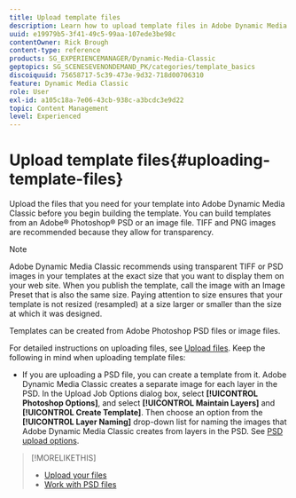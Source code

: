 ```yaml
---
title: Upload template files
description: Learn how to upload template files in Adobe Dynamic Media Classic.
uuid: e19979b5-3f41-49c5-99aa-107ede3be98c
contentOwner: Rick Brough
content-type: reference
products: SG_EXPERIENCEMANAGER/Dynamic-Media-Classic
geptopics: SG_SCENESEVENONDEMAND_PK/categories/template_basics
discoiquuid: 75658717-5c39-473e-9d32-718d00706310
feature: Dynamic Media Classic
role: User
exl-id: a105c18a-7e06-43cb-938c-a3bcdc3e9d22
topic: Content Management
level: Experienced
---
```

# Upload template files{#uploading-template-files}

Upload the files that you need for your template into Adobe Dynamic Media Classic before you begin building the template. You can build templates from an Adobe® Photoshop® PSD or an image file. TIFF and PNG images are recommended because they allow for transparency.

>[!NOTE]
>
>Adobe Dynamic Media Classic recommends using transparent TIFF or PSD images in your templates at the exact size that you want to display them on your web site. When you publish the template, call the image with an Image Preset that is also the same size. Paying attention to size ensures that your template is not resized (resampled) at a size larger or smaller than the size at which it was designed.

Templates can be created from Adobe Photoshop PSD files or image files.

For detailed instructions on uploading files, see [Upload files](uploading-files.md#uploading_files). Keep the following in mind when uploading template files:

* If you are uploading a PSD file, you can create a template from it. Adobe Dynamic Media Classic creates a separate image for each layer in the PSD. In the Upload Job Options dialog box, select **[!UICONTROL Photoshop Options]**, and select **[!UICONTROL Maintain Layers]** and **[!UICONTROL Create Template]**. Then choose an option from the **[!UICONTROL Layer Naming]** drop-down list for naming the images that Adobe Dynamic Media Classic creates from layers in the PSD. 
See [PSD upload options](psd-files.md#psd_upload_options).
<!-- THERE IS NO LONGER AN IMAGE EDITING OPTIONS MENU * If you are uploading images, you can create a mask from its clipping path. This option applies to images created with image-editing applications in which a clipping path was created. In the Upload Job Options dialog box, select Image Editing Options and select the Create Mask From Clipping Path option. 
See [Image editing options at upload](image-editing-options-upload.md#image-editing-options-at-upload). -->

>[!MORELIKETHIS]
>
>* [Upload your files](uploading-files.md#uploading_your_files)
>* [Work with PSD files](psd-files.md#working_with_psd_files)
